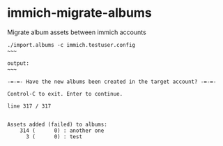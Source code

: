 # immich-migrate-albums
Migrate album assets between immich accounts


```
./import.albums -c immich.testuser.config
~~~

output:
~~~

-=-=- Have the new albums been created in the target account? -=-=-

Control-C to exit. Enter to continue.

line 317 / 317


Assets added (failed) to albums:
    314 (      0) : another one
      3 (      0) : test



```
